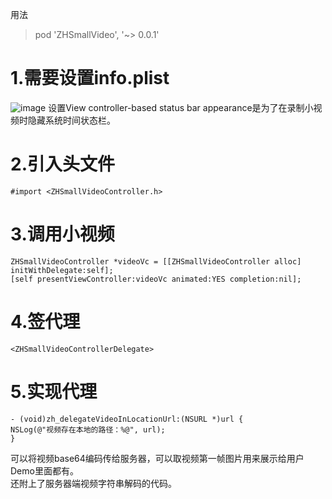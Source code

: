 用法
> pod 'ZHSmallVideo', '~> 0.0.1'
# 1.需要设置info.plist
![image](https://note.youdao.com/yws/api/personal/file/WEB579fb2221e3a45842b0a77ec9ff7774a?method=download&shareKey=d43fcf1368de25abf634f62e3b1095f6)
设置View controller-based status bar appearance是为了在录制小视频时隐藏系统时间状态栏。
# 2.引入头文件
```
#import <ZHSmallVideoController.h>
```
# 3.调用小视频
```
ZHSmallVideoController *videoVc = [[ZHSmallVideoController alloc] initWithDelegate:self];
[self presentViewController:videoVc animated:YES completion:nil];
```
# 4.签代理
```
<ZHSmallVideoControllerDelegate>
```
# 5.实现代理
```
- (void)zh_delegateVideoInLocationUrl:(NSURL *)url {
NSLog(@"视频存在本地的路径：%@", url);
}
```
可以将视频base64编码传给服务器，可以取视频第一帧图片用来展示给用户Demo里面都有。  
还附上了服务器端视频字符串解码的代码。
